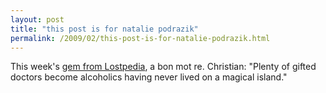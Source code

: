 ```yaml
---
layout: post
title: "this post is for natalie podrazik"
permalink: /2009/02/this-post-is-for-natalie-podrazik.html
---
```


This week's [gem from Lostpedia](http://lostpedia.wikia.com/wiki/This_Place_is_Death/Theories#Christian_Shepherd), a bon mot re. Christian: "Plenty of gifted doctors become alcoholics having never lived on a magical island."